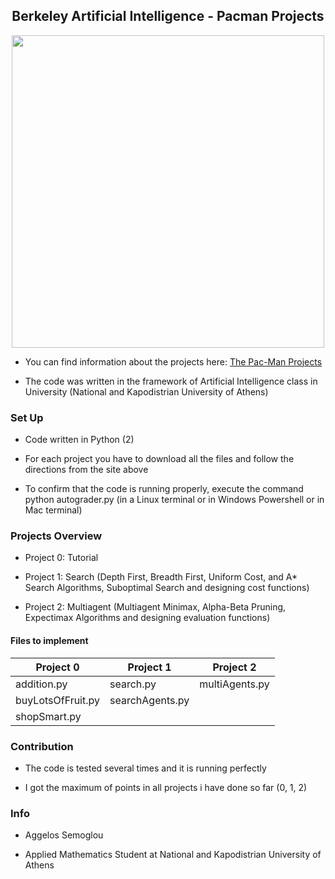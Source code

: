 ##   <div align="center">    Berkeley Artificial Intelligence - Pacman Projects

<div id="header" align="center">
  <img src="https://coolinventor.com/wiki/images/0/03/Reinforcement-learning-pacman.gif" width="500"/>
</div>

* You can find information about the projects here: [The Pac-Man Projects](https://inst.eecs.berkeley.edu/~cs188/sp22/projects/)

* The code was written in the framework of Artificial Intelligence class in University (National and Kapodistrian University of Athens)


### Set Up

* Code written in Python (2)

* For each project you have to download all the files and follow the directions from the site above 

* To confirm that the code is running properly, execute the command python autograder.py (in a Linux terminal or in Windows Powershell or in Mac terminal)

### Projects Overview

* Project 0: Tutorial

* Project 1: Search (Depth First, Breadth First, Uniform Cost, and A* Search Algorithms, Suboptimal Search and designing cost functions)

* Project 2: Multiagent (Multiagent Minimax, Alpha-Beta Pruning, Expectimax Algorithms and designing evaluation functions)

#### Files to implement

Project 0 | Project 1 | Project 2
-----------|-----------|---------|
addition.py|search.py|multiAgents.py
buyLotsOfFruit.py|searchAgents.py|
shopSmart.py|

### Contribution 
* The code is tested several times and it is running perfectly

* I got the maximum of points in all projects i have done so far (0, 1, 2)

### Info
* Aggelos Semoglou

* Applied Mathematics Student at National and Kapodistrian University of Athens
